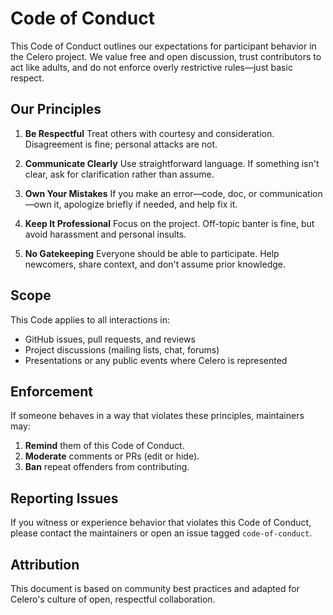 # Code of Conduct

This Code of Conduct outlines our expectations for participant behavior in the Celero project. We value free and open discussion, trust contributors to act like adults, and do not enforce overly restrictive rules—just basic respect.

## Our Principles

1. **Be Respectful**
   Treat others with courtesy and consideration. Disagreement is fine; personal attacks are not.

2. **Communicate Clearly**
   Use straightforward language. If something isn't clear, ask for clarification rather than assume.

3. **Own Your Mistakes**
   If you make an error—code, doc, or communication—own it, apologize briefly if needed, and help fix it.

4. **Keep It Professional**
   Focus on the project. Off-topic banter is fine, but avoid harassment and personal insults.

5. **No Gatekeeping**
   Everyone should be able to participate. Help newcomers, share context, and don't assume prior knowledge.

## Scope

This Code applies to all interactions in:

* GitHub issues, pull requests, and reviews
* Project discussions (mailing lists, chat, forums)
* Presentations or any public events where Celero is represented

## Enforcement

If someone behaves in a way that violates these principles, maintainers may:

1. **Remind** them of this Code of Conduct.
2. **Moderate** comments or PRs (edit or hide).
3. **Ban** repeat offenders from contributing.

## Reporting Issues

If you witness or experience behavior that violates this Code of Conduct, please contact the maintainers or open an issue tagged `code-of-conduct`.

## Attribution

This document is based on community best practices and adapted for Celero's culture of open, respectful collaboration.
